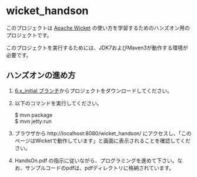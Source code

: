 wicket_handson
==============

このプロジェクトは [Apache Wicket](http://wicket.apache.org/) の使い方を学習するためのハンズオン用のプロジェクトです。

このプロジェクトを実行するためには、JDK7およびMaven3が動作する環境が必要です。


## ハンズオンの進め方

1. [6.x_initial ブランチ](https://github.com/gishi-yama/wicket_handson/tree/6.x_initial)からプロジェクトをダウンロードしてください。
1. 以下のコマンドを実行してください。

	$ mvn package  
	$ mvn jetty:run

1. ブラウザから http://localhost:8080/wicket_handson/ にアクセスし、「このページはWicketで動作しています」と画面に表示されることを確認してください。
1. HandsOn.pdf の指示に従いながら、プログラミングを進めて下さい。なお、サンプルコードのpdfは、pdfディレクトリに格納されています。
